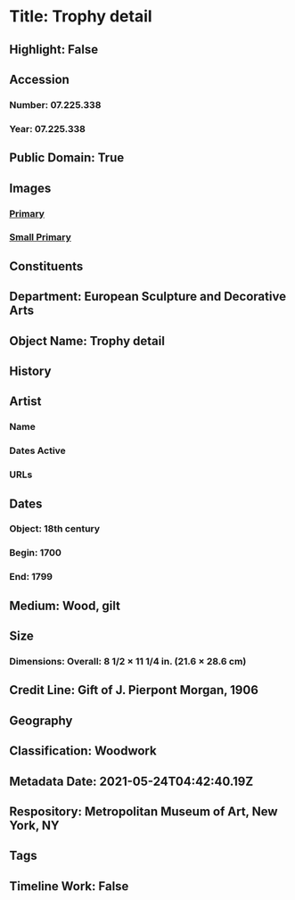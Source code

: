 # Title: Trophy detail
## Highlight: False
## Accession
### Number: 07.225.338
### Year: 07.225.338
## Public Domain: True
## Images
### [Primary](https://images.metmuseum.org/CRDImages/es/original/LC-07_225_338.jpg)
### [Small Primary](https://images.metmuseum.org/CRDImages/es/web-large/LC-07_225_338.jpg)
## Constituents
## Department: European Sculpture and Decorative Arts
## Object Name: Trophy detail
## History
## Artist
### Name
### Dates Active
### URLs
## Dates
### Object: 18th century
### Begin: 1700
### End: 1799
## Medium: Wood, gilt
## Size
### Dimensions: Overall: 8 1/2 × 11 1/4 in. (21.6 × 28.6 cm)
## Credit Line: Gift of J. Pierpont Morgan, 1906
## Geography
## Classification: Woodwork
## Metadata Date: 2021-05-24T04:42:40.19Z
## Respository: Metropolitan Museum of Art, New York, NY
## Tags
## Timeline Work: False